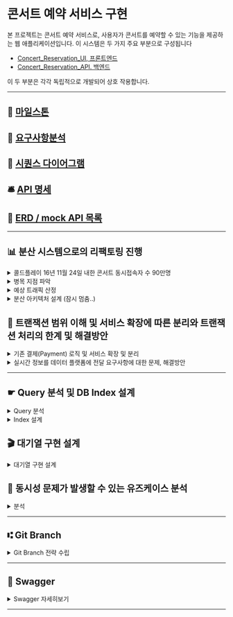# 콘서트 예약 서비스 구현

본 프로젝트는 콘서트 예약 서비스로, 사용자가 콘서트를 예약할 수 있는 기능을 제공하는 웹 애플리케이션입니다. 
이 시스템은 두 가지 주요 부분으로 구성됩니다
- [Concert_Reservation_UI, 프론트엔드](https://github.com/dalle0601/Concert_Reservation_UI)
- [Concert_Reservation_API. 백엔드](https://github.com/dalle0601/Concert_Reservation_API)

이 두 부분은 각각 독립적으로 개발되어 상호 작용합니다.

---

## 🚩 [마일스톤](https://github.com/dalle0601/Week3_Concert_Reservation/milestones)

## 📑 [요구사항분석](https://github.com/dalle0601/Week3_Concert_Reservation/issues/1)

## 🧭 [시퀀스 다이어그램](https://github.com/dalle0601/Week3_Concert_Reservation/issues/2)

## 🛎️ [API 명세](https://github.com/dalle0601/Week3_Concert_Reservation/issues/4)

## 📀 [ERD / mock API 목록](https://github.com/dalle0601/Week3_Concert_Reservation/issues/3)

---
## 📊 분산 시스템으로의 리팩토링 진행
  <details>
    <summary>콜드플레이 16년 11월 24일 내한 콘서트 동시접속자 수 90만명</summary>
    <br/>
    기존에 이 콘서트 예매 서비스를 구현해봄에 있어서 기능 구현에 초점을 맞췄습니다. <br/>
    하지만 어떤 기회를 통해 좀더 깊게 생각해보게 되었고..<br/>
    좋아하는 밴드의 콘서트가 예전에 90만 정도의 동시접속자수를 기록했다는 내용을 보고 <br/>
    10만 동시접속자의 트래픽을 목표로 리팩토링을 진행해보고자 합니다.<br/>
    - 고트래픽 처리: 목표는 10만 명의 동시 접속자를 처리할 수 있는 시스템 구축.<br/>
    - 분산 시스템 전환 이유: 단일 서버의 한계를 극복하고, 시스템 확장성과 가용성을 높이기 위함.<br/>
  </details>
  <details>
    <summary>병목 지점 파악</summary>
    - 로그인 : 트래픽이 집중될 때 로그인 요청이 몰리면, 인증 서버나 DB에 부하가 걸릴 수 있음<br/>
    - 대기열 : 동시 접속자가 많을 때 대기열 시스템이 과부하될 가능성이 큽니다. 특히, Redis와 같은 메모리 DB에 부하가 집중<br/>
    - 좌석 예약 :  예매가 열리면 좌석 예약 요청이 폭발적으로 증가할 수 있으며, DB의 트랜잭션 처리 능력이 한계에 도달할 수 있음<br/>
  </details>
  <details>
    <summary>예상 트래픽 산정</summary>
    - 트래픽 산정: 10만 명의 사용자가 동시에 접속할 가능성을 고려해, 각 기능별로 초당 처리해야 할 요청 수를 산정합니다.<br/>
    - 예시: 만약 10만 명 중 10%가 로그인 요청을 보낸다고 가정하면, 초당 약 1만 건의 요청이 발생할 수 있습니다. 이 요청을 처리할 수 있는 서버와 네트워크 용량이 필요합니다.    
  </details>
  <details>
    <summary>분산 아키텍처 설계 (잠시 멈춤..)</summary>
    
    > AWS (예상 / 추후 도전)
    - 로드 밸런서: AWS의 ALB or NLB 사용. 이는 트래픽을 여러 서버에 분산시켜 과부하를 방지
    - 서버 확장: AWS EC2 인스턴스를 Auto-scaling 그룹으로 구성해 트래픽 증가 시 자동으로 서버를 추가
    - 캐싱: AWS ElastiCache(Redis)를 사용해 자주 요청되는 데이터를 캐싱하여 DB 부하를 줄임
    - 메세징 시스템 : Kafka를 사용해 결제 기능 등에서의 이벤트 처리

---

    > 실제 도전해볼 과제!
    - 로드밸런서: Nginx를 사용해 로컬 환경에서 트래픽을 분산.
    - 확장 서버: 여러 애플리케이션 서버를 Docker 컨테이너로 구현하여 스케일 아웃
    - 캐싱: Redis를 사용해 캐싱 시스템 구성
    - 메시징: Kafka를 통해 메시징 시스템 구축

---
    > docker compose 이용해 nginx, app1, app2, redis 등등 띄우기
    ```
      version: '3.8'
      
      services:
        # 로드 밸런서
        load_balancer:
          image: nginx:latest
          ports:
            - "80:80"
          volumes:
            - ./config/nginx.conf:/etc/nginx/nginx.conf:ro
          depends_on:
            - app1
            - app2
      
        # app 서버 1
        app1:
          build:
            context: .
            dockerfile: Dockerfile
          ports:
            - "8081:8080"
          environment:
            - SPRING_PROFILES_ACTIVE=dev
          depends_on:
            - redis
            - kafka
      
        # app 서버 2
        app2:
          build:
            context: .
            dockerfile: Dockerfile
          ports:
            - "8082:8080"
          environment:
            - SPRING_PROFILES_ACTIVE=dev
          depends_on:
            - redis
            - kafka
      
        redis:
          image: redis:latest
          ports:
            - "6379:6379"
      
        zookeeper:
          image: confluentinc/cp-zookeeper:latest
          container_name: zookeeper
          environment:
            ZOOKEEPER_SERVER_ID: 1
            ZOOKEEPER_CLIENT_PORT: 2181
            ZOOKEEPER_TICK_TIME: 2000
            ZOOKEEPER_INIT_LIMIT: 5
            ZOOKEEPER_SYNC_LIMIT: 2
          ports:
            - "2181:2181"
      
        kafka:
          image: confluentinc/cp-kafka:latest
          container_name: kafka
          depends_on:
            - zookeeper
          ports:
            - "9092:9092"
          environment:
            KAFKA_BROKER_ID: 1
            KAFKA_ZOOKEEPER_CONNECT: 'zookeeper:2181'
            KAFKA_ADVERTISED_LISTENERS: PLAINTEXT://localhost:29092,PLAINTEXT_HOST://localhost:9092
            KAFKA_LISTENER_SECURITY_PROTOCOL_MAP: PLAINTEXT:PLAINTEXT,PLAINTEXT_HOST:PLAINTEXT
            KAFKA_INTER_BROKER_LISTENER_NAME: PLAINTEXT
            KAFKA_OFFSETS_TOPIC_REPLICATION_FACTOR: 1
            KAFKA_GROUP_INITIAL_REBALANCE_DELAY_MS: 0
      
        mysql:
          container_name: mysql_local
          image: mysql:8.0
          volumes:
            - ./db/conf.d:/etc/mysql/conf.d
            - ./db/initdb.d:/docker-entrypoint-initdb.d
          ports:
            - "3307:3306"
          environment:
            - MYSQL_DATABASE=concert_local
            - MYSQL_USER=
            - MYSQL_PASSWORD=
            - MYSQL_ROOT_PASSWORD=
            - TZ=Asia/Seoul
    ```

---

    > nginx.conf
    ```
      events {
        worker_connections 1024;
      }
      
      http {
        upstream backend {
          server app1:8080;
          server app2:8080;
        }
      
        server {
          listen 80;
      
          location / {
            proxy_pass http://backend;
            proxy_set_header Host $host;
            proxy_set_header X-Real-IP $remote_addr;
            proxy_set_header X-Forwarded-For $proxy_add_x_forwarded_for;
            proxy_set_header X-Forwarded-Proto $scheme;
          }
        }
      }
    ```
---
  <details>
    <summary>트러블슈팅..</summary>
    <br/>
    위와같이 실행 후 각 메소드를 postman으로 호출 시도했으나 404 에러<br/>
    <br/>
      <details>
        <summary>해결</summary>
        <br/>
      </details>
  </details>
    
  </details>

## 🧩 트랜잭션 범위 이해 및 서비스 확장에 따른 분리와 트랜잭션 처리의 한계 및 해결방안
  <details>
    <summary>기존 결제(Payment) 로직 및 서비스 확장 및 분리</summary>
    
      - 예약 정보 조회 (reservationService.findById)<br/>
      - 사용자 정보 조회 (userService.findUserInfo)<br/>
      - 사용자 포인트를 차감 (userService.paymentPoint)<br/>
      - 예약 상태 변경 (reserved) 및 만료 시간 제거 (reservationService.updateStateAndExpirationTime)<br/>
      - 포인트 히스토리 기록 삽입 (writePointHistoryUseCase.execute)<br/>

      예약, User 관리, Point 관리 측면의 분리

      문제점
      - 서비스를 분리함에따라 분산 트랜잭션으로 이루어지며 각각의 트랜잭션 관리가 복잡해짐

      해결방안
      - 상태 변화를 이벤트로 기록, 처리
      - SAGA 패턴? (더 자세히 알아보자..)
  </details>
  <details>
    <summary>실시간 정보를 데이터 플랫폼에 전달 요구사항에 대한 문제, 해결방안</summary>

    문제점
    - 실시간 데이터를 데이터 플랫폼에 전송하는 과정에서 실패할 경우 전체 트랜잭션이 롤백될 수 있습니다.
    - 실시간 데이터 전송 과정이 지연되면, 사용자 응답 시간이 길어집니다.

    해결방안
    - 비동기 이벤트 기반 처리
      - 결제 완료 후 실시간 데이터를 전송하는 작업을 비동기 이벤트로 처리하여 메인 트랜잭션에서 분리
      - ApplicationEventPublisher를 통해 이벤트를 발행하고, 별도의 이벤트 리스너에서 실시간 데이터를 전송
    - Kafka 도입
      - 결제 완료 이벤트를 Kafka 토픽으로 발행하고, 데이터 플랫폼이 해당 토픽을 구독하여 실시간 데이터를 처리
      
  </details>

---

## ☛ Query 분석 및 DB Index 설계
<details>
  <summary>Query 분석</summary>

  1. concert
     - findByAvailableStartDate
       - 현재시간을 기준으로 콘서트 시작 시간보다 이전이며, 잔여 콘서트좌석이 남아있는  
         콘서트의 리스트를 가져옵니다.
     - findByConcertId
       - concertId로 해당 콘서트의 정보를 가져옵니다.
  2. pointHistory
     - save
       - 포인트 사용, 추가 등의 동작 시 내역이 저장됩니다.
     - findByUserId
       - userId로 pointHistory의 내역을 가져옵니다.
  3. reservation
     - findByStatusInAndConcertId
       - 해당 콘서트의 reserved, temporary 상태의 좌석을 가져옵니다. 
     - findNonAvailableByConcertIdAndSeatId
       - concertId, seatId로 해당 콘서트의 좌석이 available 상태가 아닌지 확인합니다. 
     - updateStateAndExpirationTime
       - 해당 예약번호의 status, 만료시간, 예약시간을 수정합니다.
     - save
       - 예약정보를 저장합니다.
  4. user
     - findByUserId
       - userId로 해당 유저의 정보(id, point)를 가져옵니다.
     - updatePointByUserId
       - 포인트 충전, 사용시에 해당 user의 포인트를 수정합니다.
  
</details>
<details>
  <summary>Index 설계</summary>

1. concert
    - findByAvailableStartDate
      - concert 테이블에 reservation 테이블을 join해서 가져오는데
        reservation에서 해당 concertId의 status가 available이 아닌 컬럼의 갯수를 조회하기에 
        Reservation 테이블의 concertId를 Index로 사용해보기로했습니다.  
        ```
        SELECT c.*, (50 - COUNT(r.ID)) AS seat
        FROM Concert c
        LEFT JOIN Reservation r ON c.Id = r.concert_Id AND r.status <> 'available'
        WHERE c.concert_Date >= '2024-05-01 19:00:00'
        GROUP BY c.Id;
        ```
        <img width="1357" alt="스크린샷 2024-05-10 오전 12 36 55" src="https://github.com/dalle0601/Concert_Reservation_API/assets/33375877/a7cd39f0-615a-4da1-882a-628b35b74b25">
        <br/>reservation테이블에는 총 1229row가 존재하며,
        <br/>concertId를 인덱스로 추가하지 않은경우에 join의 스캔은 50430회, 대략 55ms,
        <br/>concertId를 인덱스로 추가한 경우에 join의 스캔은 1270회, 대략 28ms의 결과가 나왔습니다.
        <br/>로컬환경에서의 테스트결과값이지만 인덱스를 추가했을경우 인덱스를 추가하지 않은경우보다 실행속도 측면에서 약 49% 감소하는 결과를 얻었습니다.
        
     - findByConcertId
      - concertId는 기본키(PK)로 현재 사용중인 H2 데이터베이스 및 MySQL등에서<br />
        PK에 대해 자동으로 Index를 생성하므로 추가적인 Index 처리는 하지 않겠습니다.
2. pointHistory
    - save
      - insert 작업에 대해서는 인덱스 추가로 직접적인 성능 개선이 어렵고, 오히려 인덱스가 많을수록 쓰기 작업이 느려질것이라 판단했습니다.
    - findByUserId
      - userId로 포인트 이력을 조회하는 쿼리이므로 userId를 Index로 사용해보았습니다.
      <img width="461" alt="스크린샷 2024-05-07 오후 6 33 32" src="https://github.com/dalle0601/Concert_Reservation_API/assets/33375877/62e02ab6-671b-4220-82d5-de83c805bec3">
        <br/>point 테이블에는 총 45개의 row가 존재하며,
        <br/>userId로 인덱스를 추가하지 않은경우에 해당 쿼리의 스캔은 46회,
        <br/>userId로 인덱스를 추가한 경우에 해당 쿼리의 스캔은 10회로 줄일 수 있었습니다.
        <br/>* 하지만 포인트 이력을 조회하는 경우보다 데이터 삽입의 작업이 잦을것이라 생각이 들었고, 포인트 이력의 데이터 수도 많지 않을거라 판단되어 point 테이블에는 인덱스를 추가하지 않았습니다. 
3. reservation
    - findNonAvailableByConcertIdAndSeatId
      - concertId와 seatId를 포함하는 복합 Index로 구성하여 사용해보았습니다.
      <img width="822" alt="스크린샷 2024-05-07 오후 7 07 08" src="https://github.com/dalle0601/Concert_Reservation_API/assets/33375877/ba1caf8a-fe82-4d00-844a-0ad1032fd149">
      <br/> reservation 테이블에는 총 105 row가 존재하며,
      <br/>아무런 인덱스를 적용하지 않았을 경우에는 총 106회 스캔,
      <br/>concertId 로만 인덱스를 사용했을 경우에는 총 51회 스캔,
      <br/>concertId, seatId 복합 인덱스를 사용했을 경우에는 2회 스캔의 결과를 확인했습니다.
      <br/>concertId, seatId를 인덱스로 둘 경우 카디널리티가 너무 높아져 인덱스 유지관리비용이 커질것으로 판단됩니다.
    - findByStatusInAndConcertId
      - 이용가능한 콘서트 리스트를 가져오는 쿼리에서 join에 작성된 idx_reservation_concert_id 인덱스를 이용해 concertId를 기준으로 데이터를 필터링 하기에 조회 성능에 도움이 될것이라 판단됩니다.
        <img width="896" alt="스크린샷 2024-05-07 오후 7 18 46" src="https://github.com/dalle0601/Concert_Reservation_API/assets/33375877/144422c7-58cf-43db-83c8-288f3970ca65">
    - updateStateAndExpirationTime
      - Where 조건에 reservaion 테이블의 기본키(PK)로 사용중이라 추가적인 Index 처리는 하지 않았습니다.
      - 실제로 reservationId를 인덱스로 추가하고 테스트해봐도 스캔 결과는 동일했습니다.
4. user
    - findByUserId
    - updatePointByUserId
      - 2개 모두 userId 를 기준으로 데이터를 검색, 갱신 하고있습니다.
        <br /> userId를 index로 사용하여 두 쿼리를 실행시켜본 결과
        <img width="537" alt="스크린샷 2024-05-07 오후 7 39 24" src="https://github.com/dalle0601/Concert_Reservation_API/assets/33375877/2fe5a800-d992-4896-b231-18d81d76f465">
        위와같은 결과를 얻을 수 있었습니다.
   
</details>

## 🎬 대기열 구현 설계
<details>
  <summary>대기열 구현 설계</summary>
    
    API
    - 유저 토큰 발급 요청 (POST /user/token)
        - Request : userId
        - Response : Code, {message, waitCount, expireTime}
        - 유효토큰 발급요청을 합니다. 
        - 유효토큰은 3명만 받을 수 있으며 각 토큰의 만료시간은 발급시간 + 1분입니다.
        - 만약 유효토큰을 가진 사람이 3명이면 대기열에 포함됩니다.
    - 유저 대기열 상태 조회 (GET /user/{userID}/token)
        - Response : Code, {message, token, expiredTime, queuePosition(대기열 순번) }
        - 클라이언트에서 일정기간 (3초)마다 해당 API를 호출합니다. (UI에서 WebWorker로 구현)
        - 대기열에 포함되어있는 user가 내 앞에 몇명이 대기중인지 확인 요청합니다.
        - 만약 유효토큰을 가진 사람이 3명 미만이면 바로 유효토큰을 발급하고 대기열에서 삭제됩니다.
    - 클라이언트에서 일정기간 (3초)마다 해당 API를 호출을 스케줄링으로 임시 구현
        - WaitSchedulerUseCase
        - 유효토큰의 갯수가 3개 미만일경우 
        - 대기열(Redis)에서 다음유저를 가져온다음 해당 유저에게 유효토큰 발급 및 대기열에서 삭제 로직 진행
---
    대기열관련하여 Token(유효토큰)과 waitingQueue(대기열) 2가지로 나눴습니다.
    유효토큰
    - 유효토큰은 Redisson의 RBucket를 활용하여 구현했습니다.
    - key-value 쌍의 "token"+userId : UUID 로 관리되며 
      Bucket.set 메소드를 통해 내부 메커니즘으로 처리되어 자체적으로 설정한 시간의 TTL이 적용됩니다.
    - 설정한 시간이 지나면 레디스에서 해당 데이터를 삭제합니다.
    대기열
    - redis의 Sorted Set 구조를 활용했습니다.
    - 대기열에 사용자가 추가될 때 현재 시간의 타임스탬프를 점수로 사용하며,
      대기열 상태 조회시 유효토큰이 3명 미만이면 가장 오래된 사용자를 유효토큰에 올리고 대기열에서 삭제합니다.
    - 대기열에 존재하는 유저가 재진입 하려고하면 기존 대기열정보를 리턴합니다.
---
</details>

## 🔎 동시성 문제가 발생할 수 있는 유즈케이스 분석 
<details>
  <summary>분석</summary>
  
  ### 1. MakeReservationUseCase (좌석 예약, 임시점유)
  <details>
    <summary>문제점</summary>
    <div markdown="1">
      여러 사용자가 동시에 같은 좌석을 예약할 때 같은 좌석에 대한 예약이 중복되거나, 예약 가능 여부를 확인하는 동안 다른 사용자가 이미 해당 좌석을 예약한 경우.<br />      
    </div>
  </details>
   <details>
    <summary>해결 방안</summary>
    <div markdown="1">
      - Redisson의 분산 락을 이용<br /> 
      - 특정 콘서트의 특정 좌석을 여러인원이 한번에 신청하는 경우이므로 lockKey(concertId + seatId)로 해당 키에 대해 분산 락 시도<br /> 
      - RedissonClient를 사용하여 지정된 키로 RLock 객체를 가져옴, tryLock 메소드를 호출하여 락을 시도. <br /> 
      - 지정된 waitTime 동안 락을 획득할 수 없으면 false를 반환. <br /> 
      - leaseTime 동안 락을 유지한 후에는 자동으로 락이 해제<br /> 
    </div>
     <br />
     <details>
      <summary>Lettuce가 아닌 왜 Redisson을 사용하는가?</summary>
      <div markdown="1">
        
        > Redisson
          분산 락 지원:
          Redisson은 분산 락을 구현하는 데 매우 유용한 RLock 인터페이스를 제공. 이를 통해 특정 리소스에 대한 접근을 안전하게 제어
          간편한 API:
          락을 획득하거나 해제하는 과정이 간단합니다.
          자동 재시도:
          락을 획득하지 못했을 때 자동으로 재시도하는 기능을 제공
          
        > Lettuce
          비동기 및 반응형 지원:
          비동기 및 반응형 프로그래밍 모델을 지원하여, 대규모 시스템에서 높은 성능을 발휘할 수 있습니다. 특히, 비동기 처리가 필요한 경우 유리함
          경량화:
          상대적으로 경량이며, 복잡한 기능이 적어 간단한 사용 사례에는 적합할 수 있음. 하지만, 분산 락과 같은 복잡한 기능을 구현하려면 추가적인 작업이 필요할 수 있음
          커넥션 풀 관리:
          커넥션 풀을 관리하는 데 유용하지만, 분산 락을 구현하기 위해서는 추가적인 코드 작성이 필요합니다.
          
  </div>
  </details>
  </details>
  
  
  ### 2. ChargePointUseCase (포인트 충전)
  <details>
    <summary>문제점</summary>
    <div markdown="1">
      같은 사용자의 포인트 잔액을 동시에 충전하는 동작이 발생할 경우.<br />      
    </div>
  </details>
   <details>
    <summary>해결 방안</summary>
    <div markdown="1">
      - 한 유저의 포인트충전이 다양한 곳에서 시도된다는 전제의 동시성 이슈<br /> 
      - 아주 드물게 일어날것, 동시요청 중 한건만 성공해야하는 케이스라 생각이 되어 DataBase의 Optimistic Lock ( 낙관적 락 )을 이용<br /> 
    </div>
  </details>
    
  ### 3. EnterQueueUseCase (대기열 입장)
  <details>
    <summary>문제점</summary>
    <div markdown="1">
      - 대기열 입장시 누가 먼저 왔는지에 대한 순서가 보장되기 어려움<br /> 
    </div>
  </details>
   <details>
    <summary>해결 방안</summary>
    <div markdown="1">
      - Redis의 Redisson 라이브러리 사용<br /> 
      - Redisson 라이브러리의 RSocredSortedSet을 사용해 점수(입장한 시간)에 따라 요소를 정렬<br /> 
    </div>
  </details>
</details>

--- 

## ⑆ Git Branch
<details>
<summary>Git Branch 전략 수립 </summary>
<div markdown="1">
  <br>
- Main(Master)<br>
  >> production 환경으로의 배포를 위한 브랜치 <br><br>
- Dev<br>
  >> 기능 개발 및 테스트를 위한 브랜치<br>
  >> 기능 추가, 버그 수정 이후 배포 가능한 안정적인 상태일 경우 develop 브랜치를 main(master)브랜치에 merge<br><br>
- Feature <br>
  >> Dev 브랜치에서 분기되어 기능 개발을 위한 브랜치<br>
  >> 개발 완료 이후 Dev브랜치에 merge<br><br>
- Release <br>
  >> 배포를 위한 전용 브랜치<br>
  >> 해당 브랜치에서부터 배포 사이클이 진행되며, 이후 배포와 관련된 수정 등의 작업이 수행<br>
  >> 배포 준비가 완료되면 main(maeter) 브랜치에 merge<br><br>
- Hotfix<br>
  >> 배포한 버전에 긴급 수정사항이 있을때 main(master)브랜치에서 분기되어 사용할 브랜치<br><br>
</div>
</details>

---

## 📂 Swagger
<details>
<summary> Swagger 자세히보기 </summary>
<div markdown="1">

<img width="1422" alt="스크린샷 2024-04-12 오전 10 42 25" src="https://github.com/dalle0601/Week3_Concert_Reservation/assets/33375877/c6b05cbb-87f2-429b-bb56-026be7151504">

</div>
</details>

--- 
